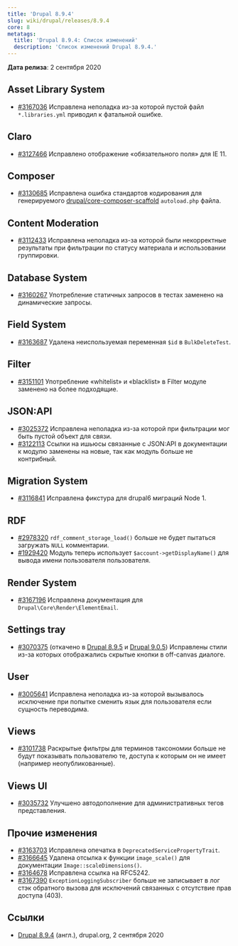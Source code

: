 ```yaml
---
title: 'Drupal 8.9.4'
slug: wiki/drupal/releases/8.9.4
core: 8
metatags:
  title: 'Drupal 8.9.4: Список изменений'
  description: 'Список изменений Drupal 8.9.4.'
---
```


**Дата релиза**: 2 сентября 2020

## Asset Library System

- [#3167036](https://www.drupal.org/project/drupal/issues/3167036) Исправлена неполадка из-за которой пустой файл `*.libraries.yml` приводил к фатальной ошибке.

## Claro

- [#3127466](https://www.drupal.org/project/drupal/issues/3127466) Исправлено отображение «обязательного поля» для IE 11.

## Composer

- [#3130685](https://www.drupal.org/project/drupal/issues/3130685) Исправлена ошибка стандартов кодирования для генерируемого [drupal/core-composer-scaffold](../../../../../composer/drupal/core-composer-scaffold/index.md) `autoload.php` файла.

## Content Moderation

- [#3112433](https://www.drupal.org/project/drupal/issues/3112433) Исправлена неполадка из-за которой были некорректные результаты при фильтрации по статусу материала и использовании группировки.

## Database System

- [#3160267](https://www.drupal.org/project/drupal/issues/3160267) Употребление статичных запросов в тестах заменено на динамические запросы.

## Field System

- [#3163687](https://www.drupal.org/project/drupal/issues/3163687) Удалена неиспользуемая переменная `$id` в `BulkDeleteTest`.

## Filter

- [#3151101](https://www.drupal.org/project/drupal/issues/3151101) Употребление «whitelist» и «blacklist» в Filter модуле заменено на более подходящие.

## JSON:API

- [#3025372](https://www.drupal.org/project/drupal/issues/3025372) Исправлена неполадка из-за которой при фильтрации мог быть пустой объект для связи.
- [#3122113](https://www.drupal.org/project/drupal/issues/3122113) Ссылки на ишьюсы связанные с JSON:API в документации к модулю заменены на новые, так как модуль больше не контрибный.

## Migration System

- [#3116841](https://www.drupal.org/project/drupal/issues/3116841) Исправлена фикстура для drupal6 миграций Node 1.

## RDF

- [#2978320](https://www.drupal.org/project/drupal/issues/2978320) `rdf_comment_storage_load()` больше не будет пытаться загружать `NULL` комментарии.
- [#1929420](https://www.drupal.org/project/drupal/issues/1929420) Модуль теперь использует `$account->getDisplayName()` для вывода имени пользователя пользователя.

## Render System

- [#3167196](https://www.drupal.org/project/drupal/issues/3167196) Исправлена документация для `Drupal\Core\Render\ElementEmail`.

## Settings tray

- [#3070375](https://www.drupal.org/project/drupal/issues/3070375) (откачено в [Drupal 8.9.5](../8.9.5/index.md) и [Drupal 9.0.5](../../../9/9.0.x/9.0.5/index.md)) Исправлены стили из-за которых отображались скрытые кнопки в off-canvas диалоге.

## User

- [#3005641](https://www.drupal.org/project/drupal/issues/3005641) Исправлена неполадка из-за которой вызывалось исключение при попытке сменить язык для пользователя если сущность переводима.

## Views

- [#3101738](https://www.drupal.org/project/drupal/issues/3101738) Раскрытые фильтры для терминов таксономии больше не будут показывать пользователю те, доступа к которым он не имеет (например неопубликованные).

## Views UI

- [#3035732](https://www.drupal.org/project/drupal/issues/3035732) Улучшено автодополнение для административных тегов представления.

## Прочие изменения

- [#3163703](https://www.drupal.org/project/drupal/issues/3163703) Исправлена опечатка в `DeprecatedServicePropertyTrait`.
- [#3166645](https://www.drupal.org/project/drupal/issues/3166645) Удалена отсылка к функции `image_scale()` для документации `Image::scaleDimensions()`.
- [#3164678](https://www.drupal.org/project/drupal/issues/3164678) Исправлена ссылка на RFC5242.
- [#3167390](https://www.drupal.org/project/drupal/issues/3167390) `ExceptionLoggingSubscriber` больше не записывает в лог стэк обратного вызова для исключений связанных с отсутствие прав доступа (403).

## Ссылки

- [Drupal 8.9.4](https://www.drupal.org/project/drupal/releases/8.9.4) (англ.), drupal.org, 2 сентября 2020